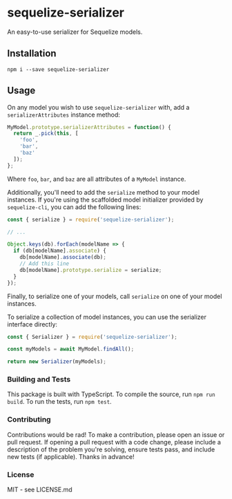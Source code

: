# sequelize-serializer

An easy-to-use serializer for Sequelize models.

## Installation

```
npm i --save sequelize-serializer
```

## Usage

On any model you wish to use `sequelize-serializer` with, add a
`serializerAttributes` instance method:

```javascript
MyModel.prototype.serializerAttributes = function() {
  return _.pick(this, [
    'foo',
    'bar',
    'baz'
  ]);
};
```

Where `foo`, `bar`, and `baz` are all attributes of a `MyModel` instance.

Additionally, you'll need to add the `serialize` method to your model instances.
If you're using the scaffolded model initializer provided by `sequelize-cli`,
you can add the following lines:

```javascript
const { serialize } = require('sequelize-serializer');

// ...

Object.keys(db).forEach(modelName => {
  if (db[modelName].associate) {
    db[modelName].associate(db);
    // Add this line
    db[modelName].prototype.serialize = serialize;
  }
});
```

Finally, to serialize one of your models, call `serialize` on one of your model
instances.

To serialize a collection of model instances, you can use the serializer
interface directly:

```javascript
const { Serializer } = require('sequelize-serializer');

const myModels = await MyModel.findAll();

return new Serializer(myModels);
```

### Building and Tests

This package is built with TypeScript. To compile the source, run
`npm run build`. To run the tests, run `npm test`.

### Contributing

Contributions would be rad! To make a contribution, please open an issue or
pull request. If opening a pull request with a code change, please include a
description of the problem you're solving, ensure tests pass, and include new
tests (if applicable). Thanks in advance!

### License

MIT - see LICENSE.md
